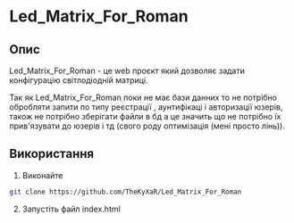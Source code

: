 # Led_Matrix_For_Roman

## Опис

Led_Matrix_For_Roman - це web проєкт який дозволяє задати конфігурацію світлодіодній матриці.

Так як Led_Matrix_For_Roman поки не має бази данних то не потрібно обробляти запити по типу реєстрації , аунтифікаці і авторизації юзерів, також не потрібно зберігати файли в бд а це значить що не потрібно їх прив'язувати до юзерів і тд (свого роду оптимізація (мені просто лінь)).

## Використання

1. Виконайте
```sh
git clone https://github.com/TheKyXaR/Led_Matrix_For_Roman
```
2. Запустіть файл index.html
